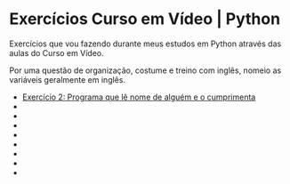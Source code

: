 # Exercícios Curso em Vídeo | Python

Exercícios que vou fazendo durante meus estudos em Python através das aulas do Curso em Vídeo.

Por uma questão de organização, costume e treino com inglês, nomeio as variáveis geralmente em inglês.

* [Exercício 2: Programa que lê nome de alguém e o cumprimenta](2.py)
* []()
* []()
* []()
* []()
* []()
* []()
* []()
* []()